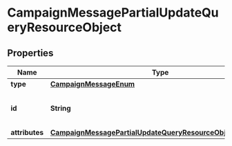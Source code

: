 # CampaignMessagePartialUpdateQueryResourceObject

## Properties
Name | Type | Description | Notes
------------ | ------------- | ------------- | -------------
**type** | [**CampaignMessageEnum**](CampaignMessageEnum.md) |  | 
**id** | **String** | The message ID to be retrieved | 
**attributes** | [**CampaignMessagePartialUpdateQueryResourceObjectAttributes**](CampaignMessagePartialUpdateQueryResourceObjectAttributes.md) |  | 
